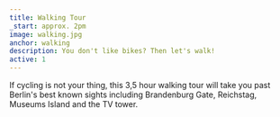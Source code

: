 ```yaml
---
title: Walking Tour
_start: approx. 2pm
image: walking.jpg
anchor: walking
description: You don't like bikes? Then let's walk!
active: 1
---
```


If cycling is not your thing, this 3,5 hour walking tour will take you past Berlin's best known sights including Brandenburg Gate, Reichstag, Museums Island and the TV tower. 
